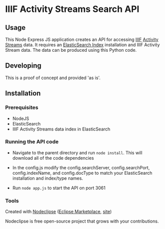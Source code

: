 

# IIIF Activity Streams Search API



## Usage

This Node Express JS application creates an API for accessing [IIIF](http://iiif.io/) [Activity Streams](https://www.w3.org/TR/activitystreams-core/) data. It requires an [ElasticSearch Index](https://www.elastic.co/products/elasticsearch) installation and IIIF Activity Stream data. The data can be produced using this Python code.


## Developing

This is a proof of concept and provided 'as is'.

## Installation

### Prerequisites

* NodeJS
* ElasticSearch
* IIIF Activity Streams data index in ElasticSearch

### Running the API code

* Navigate to the parent directory and run `node install`. This will download all of the code dependencies
* In the config.js modify the config.searchServer, config.searchPort, config.indexName, and config.docType to match your ElasticSearch installation and index/type names.

* Run `node app.js` to start the API on port 3061

### Tools

Created with [Nodeclipse](https://github.com/Nodeclipse/nodeclipse-1)
 ([Eclipse Marketplace](http://marketplace.eclipse.org/content/nodeclipse), [site](http://www.nodeclipse.org))   

Nodeclipse is free open-source project that grows with your contributions.
